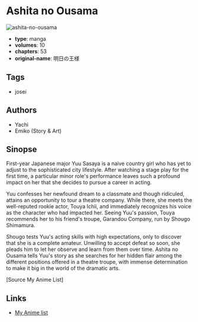 # Ashita no Ousama

![ashita-no-ousama](https://cdn.myanimelist.net/images/manga/2/173875.jpg)

-   **type**: manga
-   **volumes**: 10
-   **chapters**: 53
-   **original-name**: 明日の王様

## Tags

-   josei

## Authors

-   Yachi
-   Emiko (Story & Art)

## Sinopse

First-year Japanese major Yuu Sasaya is a naive country girl who has yet to adjust to the sophisticated city lifestyle. After watching a stage play for the first time, a particular minor role's performance leaves such a profound impact on her that she decides to pursue a career in acting.

Yuu confesses her newfound dream to a classmate and though ridiculed, attains an opportunity to tour a theatre company. While there, she meets the well-reputed rookie actor, Touya Ichii, and immediately recognizes his voice as the character who had impacted her. Seeing Yuu's passion, Touya recommends her to his friend's troupe, Garandou Company, run by Shougo Shimamura.

Shougo tests Yuu's acting skills with high expectations, only to discover that she is a complete amateur. Unwilling to accept defeat so soon, she pleads him to let her observe and learn from them over time. Ashita no Ousama tells Yuu's story as she searches for her hidden flair among the different positions offered in a theatre troupe, with immense determination to make it big in the world of the dramatic arts.

[Source My Anime List]

## Links

-   [My Anime list](https://myanimelist.net/manga/8742/Ashita_no_Ousama)

